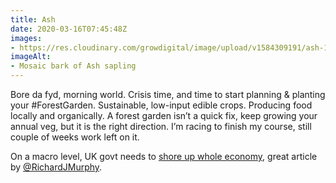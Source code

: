 ```yaml
---
title: Ash
date: 2020-03-16T07:45:48Z
images:
- https://res.cloudinary.com/growdigital/image/upload/v1584309191/ash-15842861061440.jpg
imageAlt:
- Mosaic bark of Ash sapling
---
```


Bore da fyd, morning world. Crisis time, and time to start planning & planting your #ForestGarden. Sustainable, low-input edible crops. Producing food locally and organically. A forest garden isn’t a quick fix, keep growing your annual veg, but it is the right direction. I’m racing to finish my course, still couple of weeks work left on it. 

On a macro level, UK govt needs to [shore up whole economy](https://www.taxresearch.org.uk/Blog/2020/03/15/the-government-must-create-all-the-money-needed-to-keep-people-companies-banks-and-our-economy-going-now-without-limit/), great article by [@RichardJMurphy](https://twitter.com/RichardJMurphy).
